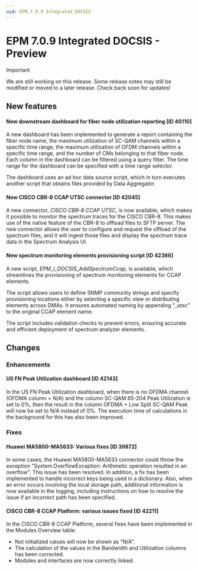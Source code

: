 ```yaml
---
uid: EPM_7.0.9_Integrated_DOCSIS
---
```


# EPM 7.0.9 Integrated DOCSIS - Preview

> [!IMPORTANT]
> We are still working on this release. Some release notes may still be modified or moved to a later release. Check back soon for updates!

## New features

#### New downstream dashboard for fiber node utilization reporting [ID 40110]

A new dashboard has been implemented to generate a report containing the fiber node name, the maximum utilization of SC-QAM channels within a specific time range, the maximum utilization of OFDM channels within a specific time range, and the number of CMs belonging to that fiber node. Each column in the dashboard can be filtered using a query filter. The time range for the dashboard can be specified with a time range selector.

The dashboard uses an ad hoc data source script, which in turn executes another script that obtains files provided by Data Aggregator.

#### New  CISCO CBR-8 CCAP UTSC connector [ID 42045]

A new connector, *CISCO CBR-8 CCAP UTSC*, is now available, which makes it possible to monitor the spectrum traces for the CISCO CBR-8. This makes use of the native feature of the CBR-8 to offload files to SFTP server. The new connector allows the user to configure and request the offload of the spectrum files, and it will ingest those files and display the spectrum trace data in the Spectrum Analysis UI.

#### New spectrum monitoring elements provisioning script [ID 42366]

A new script, *EPM_I_DOCSIS_AddSpectrumCcap*, is available, which streamlines the provisioning of spectrum monitoring elements for CCAP elements.

The script allows users to define SNMP community strings and specify provisioning locations either by selecting a specific view or distributing elements across DMAs. It ensures automated naming by appending "_utsc" to the original CCAP element name.

The script includes validation checks to prevent errors, ensuring accurate and efficient deployment of spectrum analyzer elements.

## Changes

### Enhancements

#### US FN Peak Utilization dashboard [ID 42143]

In the US FN Peak Utilization dashboard, when there is no OFDMA channel (OFDMA column = N/A) and the column SC-QAM 65-204 Peak Utilization is set to 0%, then the result in the column OFDMA + Low Split SC-QAM Peak will now be set to N/A instead of 0%. The execution time of calculations in the background for this has also been improved.

### Fixes

#### Huawei MA5800-MA5633: Various fixes [ID 39872]

In some cases, the Huawei MA5800-MA5633 connector could throw the exception "System.OverflowException: Arithmetic operation resulted in an overflow". This issue has been resolved. In addition, a fix has been implemented to handle incorrect keys being used in a dictionary. Also, when an error occurs involving the local storage path, additional information is now available in the logging, including instructions on how to resolve the issue if an incorrect path has been specified.

#### CISCO CBR-8 CCAP Platform: various issues fixed [ID 42211]

In the CISCO CBR-8 CCAP Platform, several fixes have been implemented in the Modules Overview table:

- Not initialized values will now be shown as "N/A".
- The calculation of the values in the Bandwidth and Utilization columns has been corrected.
- Modules and interfaces are now correctly linked.
